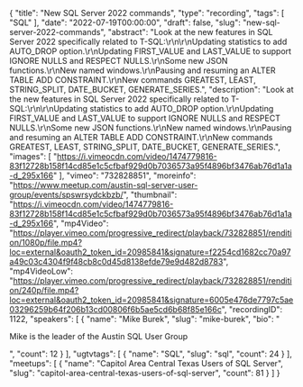 {
  "title": "New SQL Server 2022 commands",
  "type": "recording",
  "tags": [
    "SQL"
  ],
  "date": "2022-07-19T00:00:00",
  "draft": false,
  "slug": "new-sql-server-2022-commands",
  "abstract": "Look at the new features in SQL Server 2022 specifically related to T-SQL:\r\n\r\nUpdating statistics to add AUTO_DROP option.\r\nUpdating FIRST_VALUE and LAST_VALUE to support IGNORE NULLS and RESPECT NULLS.\r\nSome new JSON functions.\r\nNew named windows.\r\nPausing and resuming an ALTER TABLE ADD CONSTRAINT.\r\nNew commands GREATEST, LEAST, STRING_SPLIT, DATE_BUCKET, GENERATE_SERIES.",
  "description": "Look at the new features in SQL Server 2022 specifically related to T-SQL:\r\n\r\nUpdating statistics to add AUTO_DROP option.\r\nUpdating FIRST_VALUE and LAST_VALUE to support IGNORE NULLS and RESPECT NULLS.\r\nSome new JSON functions.\r\nNew named windows.\r\nPausing and resuming an ALTER TABLE ADD CONSTRAINT.\r\nNew commands GREATEST, LEAST, STRING_SPLIT, DATE_BUCKET, GENERATE_SERIES.",
  "images": [
    "https://i.vimeocdn.com/video/1474779816-83f12728b158f14cd85e1c5cfbaf929d0b7036573a95f4896bf3476ab76d1a1a-d_295x166"
  ],
  "vimeo": "732828851",
  "moreinfo": "https://www.meetup.com/austin-sql-server-user-group/events/spswrsydckbzb/",
  "thumbnail": "https://i.vimeocdn.com/video/1474779816-83f12728b158f14cd85e1c5cfbaf929d0b7036573a95f4896bf3476ab76d1a1a-d_295x166",
  "mp4Video": "https://player.vimeo.com/progressive_redirect/playback/732828851/rendition/1080p/file.mp4?loc=external&oauth2_token_id=20985841&signature=f2254cd1682cc70a97a49c03c4304f9f48cb8c0d45d8138efde79e9d482d8783",
  "mp4VideoLow": "https://player.vimeo.com/progressive_redirect/playback/732828851/rendition/240p/file.mp4?loc=external&oauth2_token_id=20985841&signature=6005e476de7797c5ae03296259b64f206b13cd00806f6b5ae5cd6b68f85e166c",
  "recordingID": 1122,
  "speakers": [
    {
      "name": "Mike Burek",
      "slug": "mike-burek",
      "bio": "<p>Mike is the leader of the Austin SQL User Group</p>",
      "count": 12
    }
  ],
  "ugtvtags": [
    {
      "name": "SQL",
      "slug": "sql",
      "count": 24
    }
  ],
  "meetups": [
    {
      "name": "Capitol Area Central Texas Users of SQL Server",
      "slug": "capitol-area-central-texas-users-of-sql-server",
      "count": 81
    }
  ]
}